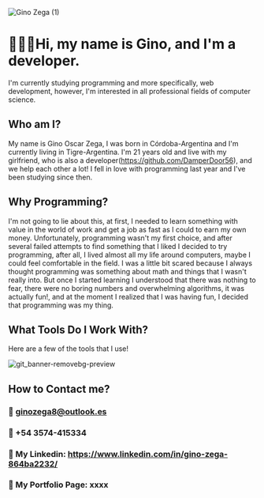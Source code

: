 ![Gino Zega (1)](https://user-images.githubusercontent.com/104650963/173666764-64f1b4ca-fd27-49f7-8dd9-912ec25e335a.png)
# **👨🏻‍💻Hi, my name is Gino, and I'm a developer.**

I'm currently studying programming and more specifically, web development,
 however, I'm interested in all professional fields of computer science.
 
 ## **Who am I?**
 
My name is Gino Oscar Zega, I was born in Córdoba-Argentina and I'm currently living in Tigre-Argentina. I'm 21 years old and live with my girlfriend, who is also a developer(https://github.com/DamperDoor56), and we help each other a lot! I fell in love with programming last year and I've been studying since then.

## **Why Programming?**

I'm not going to lie about this, at first, I needed to learn something with value in the world of work and get a job as fast as I could to earn my own money. Unfortunately, programming wasn't my first choice, and after several failed attempts to find something that I liked I decided to try programming, after all, I lived almost all my life around computers, maybe I could feel comfortable in the field. I was a little bit scared because I always thought programming was something about math and things that I wasn't really into. But once I started learning I understood that there was nothing to fear, there were no boring numbers and overwhelming algorithms, it was actually fun!, and at the moment I realized that I was having fun, I decided that programming was my thing.

## **What Tools Do I Work With?**

Here are a few of the tools that I use!

![git_banner-removebg-preview](https://user-images.githubusercontent.com/104650963/173667449-9d6b516a-975c-44e4-b4ba-98add8f72ab5.png)

## **How to Contact me?**

### 📧 ginozega8@outlook.es
### 📱 +54 3574-415334
### 💼 My Linkedin: https://www.linkedin.com/in/gino-zega-864ba2232/
### 📁 My Portfolio Page: xxxx




